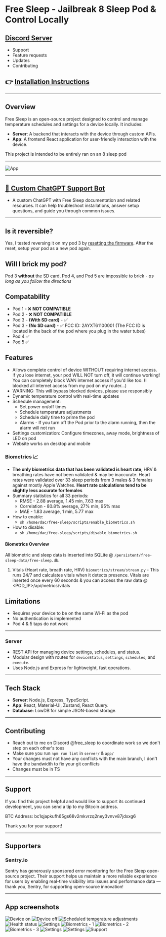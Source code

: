 # Free Sleep - Jailbreak 8 Sleep Pod & Control Locally

## [Discord Server](https://discord.gg/JpArXnBgEj)

- Support
- Feature requests
- Updates
- Contributing

## 👉 [Installation Instructions](./INSTALLATION.md)

--- 

## Overview
Free Sleep is an open-source project designed to control and manage temperature schedules and settings for a device locally. It includes:
- **Server**: A backend that interacts with the device through custom APIs.
- **App**: A frontend React application for user-friendly interaction with the device.

This project is intended to be entirely ran on an 8 sleep pod


---  
![App](docs/app.gif)

---

## [🤖 Custom ChatGPT Support Bot](https://chatgpt.com/g/g-68fb217791dc8191b82d2d0ae7b29940-free-sleep-bot)

- A custom ChatGPT with Free Sleep documentation and related resources. It can help troubleshoot installations, answer setup questions, and guide you through common issues.

---
## Is it reversible? 
Yes, I tested reversing it on my pod 3 by  [resetting the firmware](docs/pod_3_teardown/6_firmware_reset.jpeg). After the reset, setup your pod as a new pod again.

## Will I brick my pod?
Pod 3 **without** the SD card, Pod 4, and Pod 5 are impossible to brick - _as long as you follow the directions_ 


## Compatability
- Pod 1 - ❌ **NOT COMPATIBLE**
- Pod 2 - ❌ **NOT COMPATIBLE**
- Pod 3 - **(With SD card)** - ✅ 
- Pod 3 - **(No SD card)** - ✅ FCC ID: 2AYXT61100001 (The FCC ID is located in the back of the pod where you plug in the water tubes)
- Pod 4 ✅
- Pod 5 ✅


## Features
- Allows complete control of device WITHOUT requiring internet access. If you lose internet, your pod WILL NOT turn off, it will continue working! You can completely block WAN internet access if you'd like too. (I blocked all internet access from my pod on my router...)
- WARNING: This will bypass blocked devices, please use responsibly
- Dynamic temperature control with real-time updates
- Schedule management: 
  - Set power on/off times 
  - Schedule temperature adjustments
  - Schedule daily time to prime the pod
  - Alarms - If you turn off the Pod prior to the alarm running, then the alarm will not run
- Settings customization: Configure timezones, away mode, brightness of LED on pod
- Website works on desktop and mobile

### Biometrics 📈
- **The only biometrics data that has been validated is heart rate**, HRV & breathing rates have not been validated & may be inaccurate.
Heart rates were validated over 33 sleep periods from 3 males & 3 females against mostly Apple Watches. 
**Heart rate calculations tend to be slightly less accurate for females**
- Summary statistics for all 33 periods:
  - RMSE - 2.88 average, 1.45 min, 7.63 max 
  - Correlation - 80.8% average, 27% min, 95% max
  - MAE - 1.83 average, 1 min, 5.77 max
- How to enable:
  - `sh /home/dac/free-sleep/scripts/enable_biometrics.sh`
- How to disable:
  - `sh /home/dac/free-sleep/scripts/disable_biometrics.sh`

#### Biometrics Overview

All biometric and sleep data is inserted into SQLite @ `/persistent/free-sleep-data/free-sleep.db`.

1. Vitals (Heart rate, breath rate, HRV) `biometrics/stream/stream.py` - This runs 24/7 and calculates vitals when it detects presence.
Vitals are inserted once every 60 seconds & you can access the raw data @ <POD_IP>/api/metrics/vitals

## Limitations
- Requires your device to be on the same Wi-Fi as the pod
- No authentication is implemented
- Pod 4 & 5 taps do not work

---

### **Server**
- REST API for managing device settings, schedules, and status.
- Modular design with routes for `deviceStatus`, `settings`, `schedules`, and `execute`.
- Uses Node.js and Express for lightweight, fast operations.

---

## Tech Stack
- **Server**: Node.js, Express, TypeScript.
- **App**: React, Material-UI, Zustand, React Query.
- **Database**: LowDB for simple JSON-based storage.

---
## Contributing

- Reach out to me on Discord @free_sleep to coordinate work so we don't step on each other's toes
- Make sure you run `npm run lint` in `server/` & `app/`
- Your changes must not have any conflicts with the main branch, I don't have the bandwidth to fix your git conflicts
- Changes must be in TS

---

## Support

If you find this project helpful and would like to support its continued development, you can send a tip to my Bitcoin address.

BTC Address:
bc1qjapkufh65gs68v2mkvrzq2ney3vnvv87jdxxg6

Thank you for your support!


---
## Supporters

### Sentry.io 
Sentry
has generously sponsored error monitoring for the Free Sleep open-source project.
Their support helps us maintain a more reliable experience for users by 
enabling real-time visibility into issues and performance data — thank you, Sentry, 
for supporting open-source innovation!

---

## App screenshots
![Device on](docs/on.PNG)
![Device off](docs/off.PNG)
![Scheduled temperature adjustments](docs/schedules.PNG)
![Health status](docs/health_status.PNG)
![Settings](docs/settings.PNG)
![Biometrics - 1](docs/sleep_data.PNG)
![Biometrics - 2](docs/metrics.PNG)
![Biometrics - 3](docs/movement.PNG)
![Settings](docs/settings.PNG)
![Settings](docs/settings_2.PNG)
![Support](docs/support.PNG)


